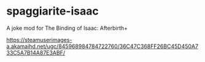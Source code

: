 # spaggiarite-isaac
A joke mod for The Binding of Isaac: Afterbirth+

https://steamuserimages-a.akamaihd.net/ugc/845968984784722760/36C47C368FF26BC45D450A733C5A7B14A87E3ABF/
